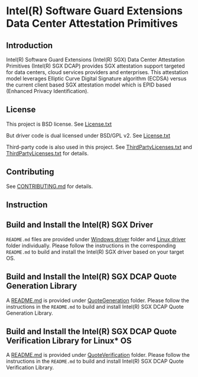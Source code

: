 Intel(R) Software Guard Extensions Data Center Attestation Primitives
================================================

Introduction
-------
Intel(R) Software Guard Extensions (Intel(R) SGX) Data Center Attestation Primitives (Intel(R) SGX DCAP) provides SGX attestation support targeted for data centers, cloud services providers and enterprises. This attestation model leverages Elliptic Curve Digital Signature algorithm (ECDSA) versus the current client based SGX attestation model which is EPID based (Enhanced Privacy Identification).

License
-------
This project is BSD license. See [License.txt](License.txt)

But driver code is dual licensed under BSD/GPL v2. See [License.txt](driver/License.txt) 

Third-party code is also used in this project. See [ThirdPartyLicenses.txt](QuoteGeneration/ThirdPartyLicenses.txt) and [ThirdPartyLicenses.txt](QuoteVerification/ThirdPartyLicenses.txt) for details.

Contributing
-------
See [CONTRIBUTING.md](CONTRIBUTING.md) for details.

Instruction
-------
## Build and Install the Intel(R) SGX Driver
   `README.md` files are provided under [Windows driver](driver/win) folder and [Linux driver](driver/linux) folder individually. Please follow the instructions in the corresponding `README.md` to build and install the Intel(R) SGX driver based on your target OS.

## Build and Install the Intel(R) SGX DCAP Quote Generation Library
A [README.md](QuoteGeneration/README.md) is provided under [QuoteGeneration](QuoteGeneration) folder. Please follow the instructions in the `README.md` to build and install Intel(R) SGX DCAP Quote Generation Library.

## Build and Install the Intel(R) SGX DCAP Quote Verification Library for Linux* OS
A [README.md](QuoteVerification/README.md) is provided under [QuoteVerification](QuoteVerification) folder. Please follow the instructions in the `README.md` to build and install Intel(R) SGX DCAP Quote Verification Library.

